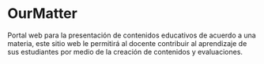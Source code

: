 # OurMatter
Portal web para la presentación de contenidos educativos de acuerdo a una materia, este sitio web le permitirá al docente contribuir al aprendizaje de sus estudiantes por medio de la creación de contenidos y evaluaciones.
